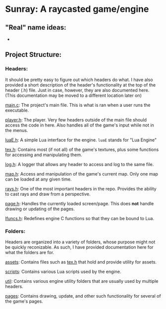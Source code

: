 # Sunray: A raycasted game/engine

## "Real" name ideas:
- 

## Project Structure:
### Headers:
It should be pretty easy to figure out which headers do what. I have also
provided a short description of the header's functionality at the top of
the header (.h) file. Just in case, however, they are also documented here.  
(This documentation may be moved to a different location later on)  

[main.c](main.c): The project's main file. This is what is ran when a user
                  runs the executable.  

[player.h](src/player.h): The player. Very few headers outside of the main file
                      should access the code in here. Also handles all of the
                      game's input while not in the menus.  

[luaE.h](src/luaE.h): A simple Lua interface for the engine. `luaE` stands for 
                  "Lua Engine"  

[tex.h](src/assets/tex.h): Contains most (if not all) of the game's textures,
                       plus some functions for accessing and manipulating
                       them.  

[log.h](src/util/log.h): A logger that allows any header to access and log to 
                     the same file.  

[map.h](src/util/map.h): Access and manipulation of the game's current map.
                     Only one map can be loaded at any given time.  

[rays.h](src/util/rays.h): One of the most important headers in the repo. 
                       Provides the ability to cast rays and draw from
                       a perspective.  

[page.h](src/util/page.h): Handles the currently loaded screen/page. This
                           does **not** handle drawing or updating of the
                           pages.

[lfuncs.h](src/lfuncs.h): Redefines engine C functions so that they can be 
                       bound to Lua.

### Folders:
Headers are organized into a variety of folders, whose purpose might not
be quickly reconizable. As such, I have provided documentation here for
what the folders are for.  

[assets](src/assets/): Contains files such as [tex.h](src/assets/tex.h)
                      that hold and provide utility for assets.  

[scripts](src/scripts/): Contains various Lua scripts used by the engine.  

[util](src/util/): Contains various engine utility folders that are 
                   usually used by multiple headers.

[pages](src/pages/): Contains drawing, update, and other such functionality
                     for several of the game's pages.
